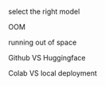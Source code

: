 select the right model

OOM

running out of space

Github VS Huggingface

Colab VS local deployment
